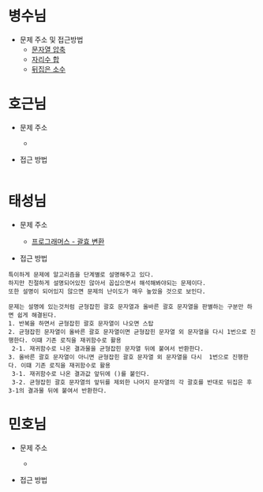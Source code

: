 # 병수님

-   문제 주소 및 접근방법
    -   [문자열 압축](https://dev-soo-log.tistory.com/9)
    -   [자리수 합](https://dev-soo-log.tistory.com/10?category=1015996)
    -   [뒤집은 소수](https://dev-soo-log.tistory.com/11?category=1015996)

# 호근님

-   문제 주소

    -   []()

-   접근 방법

```text

```

# 태성님

-   문제 주소

    -   [프로그래머스 - 괄효 변환](https://programmers.co.kr/learn/courses/30/lessons/60058)

-   접근 방법

```text
특이하게 문제에 알고리즘을 단계별로 설명해주고 있다.
하지만 친절하게 설명되어있진 않아서 꼽십으면서 해석해봐야되는 문제이다.
또한 설명이 되어있지 않으면 문제의 난이도가 매우 높았을 것으로 보인다.

문제는 설명에 있는것처럼 균형잡힌 괄호 문자열과 올바른 괄호 문자열을 판별하는 구분만 하면 쉽게 해결된다.
1. 반복을 하면서 균형잡힌 괄호 문자열이 나오면 스탑
2. 균형잡힌 문자열이 올바른 괄호 문자열이면 균형잡힌 문자열 외 문자열을 다시 1번으로 진행한다. 이떄 기존 로직을 재귀함수로 활용
 2-1. 재귀함수로 나온 결과물을 균형잡힌 문자열 뒤에 붙여서 반환한다.
3. 올바른 괄호 문자열이 아니면 균형잡힌 괄호 문자열 외 문자열을 다시  1번으로 진행한다. 이떄 기존 로직을 재귀함수로 활용
 3-1. 재귀함수로 나온 결과값 앞뒤에 ()를 붙인다.
 3-2. 균형잡힌 괄호 문자열의 앞뒤를 제외한 나머지 문자열의 각 괄호를 반대로 뒤집은 후 3-1의 결과물 뒤에 붙여서 반환한다.
```

# 민호님

-   문제 주소

    -   []()

-   접근 방법

```text

```

